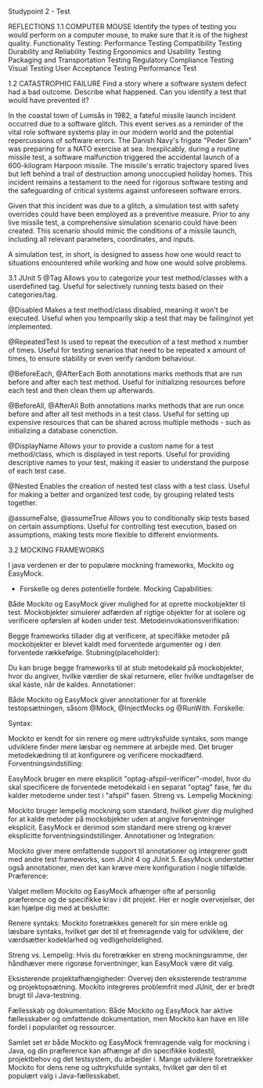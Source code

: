 Studypoint 2 - Test

REFLECTIONS
1.1 COMPUTER MOUSE
Identify the types of testing you would perform on a computer mouse, to make sure
that it is of the highest quality.
Functionality Testing:
Performance Testing
Compatibility Testing
Durability and Reliability Testing
Ergonomics and Usability Testing
Packaging and Transportation Testing
Regulatory Compliance Testing
Visual Testing
User Acceptance Testing
Performance Test

1.2 CATASTROPHIC FAILURE
Find a story where a software system defect had a bad outcome. Describe what
happened. Can you identify a test that would have prevented it? 

In the coastal town of Lumsås in 1982, a fateful missile launch incident occurred due to a software glitch. This event serves as a reminder of the vital role software systems play in our modern world and the potential repercussions of software errors. The Danish Navy's frigate "Peder Skram" was preparing for a NATO exercise at sea. Inexplicably, during a routine missile test, a software malfunction triggered the accidental launch of a 600-kilogram Harpoon missile. The missile's erratic trajectory spared lives but left behind a trail of destruction among unoccupied holiday homes. This incident remains a testament to the need for rigorous software testing and the safeguarding of critical systems against unforeseen software errors.

Given that this incident was due to a glitch, a simulation test with safety overrides could have been employed as a preventive measure. Prior to any live missile test, a comprehensive simulation scenario could have been created. This scenario should mimic the conditions of a missile launch, including all relevant parameters, coordinates, and inputs.

A simulation test, in short, is designed to assess how one would react to situations encountered while working and how one would solve problems.


3.1 JUnit 5
@Tag
Allows you to categorize your test method/classes with a userdefined tag.
Useful for selectively running tests based on their categories/tag.

@Disabled
Makes a test method/class disabled, meaning it won't be executed. Useful when you tempoarily skip a test that may be failing/not yet implemented.

@RepeatedTest
Is used to repeat the execution of a test method x number of times. Useful for testing senarios that need to be repeated x amount of times, to ensure stability or even verify random behaviour.

@BeforeEach, @AfterEach
Both annotations marks methods that are run before and after each test method. Useful for initializing resources before each test and then clean them up afterwards.

@BeforeAll, @AfterAll
Both annotations marks methods that are run once before and after all test methods in a test class. Useful for setting up expensive resources that can be shared across multiple methods - such as initializing a database conenction.

@DisplayName
Allows your to provide a custom name for a test method/class, which is displayed in test reports. Useful for providing descriptive names to your test, making it easier to understand the purpose of each test case.

@Nested
Enables the creation of nested test class with a test class. Useful for making a better and organized test code, by grouping related tests together.

@assumeFalse, @assumeTrue
Allows you to conditionally skip tests based on certain assumptions. Useful for controlling test execution, based on assumptions, making tests more flexible to different enviorments.


3.2 MOCKING FRAMEWORKS 

I java verdenen er der to populære mockning frameworks, Mockito og EasyMock.
- Forskelle og deres potentielle fordele.
Mocking Capabilities:

Både Mockito og EasyMock giver mulighed for at oprette mockobjekter til test. Mockobjekter simulerer adfærden af rigtige objekter for at isolere og verificere opførslen af koden under test.
Metodeinvokationsverifikation:

Begge frameworks tillader dig at verificere, at specifikke metoder på mockobjekter er blevet kaldt med forventede argumenter og i den forventede rækkefølge.
Stubning(placeholder):

Du kan bruge begge frameworks til at stub metodekald på mockobjekter, hvor du angiver, hvilke værdier de skal returnere, eller hvilke undtagelser de skal kaste, når de kaldes.
Annotationer:

Både Mockito og EasyMock giver annotationer for at forenkle testopsætningen, såsom @Mock, @InjectMocks og @RunWith.
Forskelle:

Syntax:

Mockito er kendt for sin renere og mere udtryksfulde syntaks, som mange udviklere finder mere læsbar og nemmere at arbejde med. Det bruger metodekædning til at konfigurere og verificere mockadfærd.
Forventningsindstilling:

EasyMock bruger en mere eksplicit "optag-afspil-verificer"-model, hvor du skal specificere de forventede metodekald i en separat "optag" fase, før du kalder metoderne under test i "afspil" fasen.
Streng vs. Lempelig Mockning:

Mockito bruger lempelig mockning som standard, hvilket giver dig mulighed for at kalde metoder på mockobjekter uden at angive forventninger eksplicit. EasyMock er derimod som standard mere streng og kræver eksplicitte forventningsindstillinger.
Annotationer og Integration:

Mockito giver mere omfattende support til annotationer og integrerer godt med andre test frameworks, som JUnit 4 og JUnit 5. EasyMock understøtter også annotationer, men det kan kræve mere konfiguration i nogle tilfælde.
Præference:

Valget mellem Mockito og EasyMock afhænger ofte af personlig præference og de specifikke krav i dit projekt. Her er nogle overvejelser, der kan hjælpe dig med at beslutte:

Renere syntaks: Mockito foretrækkes generelt for sin mere enkle og læsbare syntaks, hvilket gør det til et fremragende valg for udviklere, der værdsætter kodeklarhed og vedligeholdelighed.

Streng vs. Lempelig: Hvis du foretrækker en streng mockningsramme, der håndhæver mere rigorøse forventninger, kan EasyMock være dit valg.

Eksisterende projektafhængigheder: Overvej den eksisterende testramme og projektopsætning. Mockito integreres problemfrit med JUnit, der er bredt brugt til Java-testning.

Fællesskab og dokumentation: Både Mockito og EasyMock har aktive fællesskaber og omfattende dokumentation, men Mockito kan have en lille fordel i popularitet og ressourcer.

Samlet set er både Mockito og EasyMock fremragende valg for mockning i Java, og din præference kan afhænge af din specifikke kodestil, projektbehov og det testsystem, du arbejder i. Mange udviklere foretrækker Mockito for dens rene og udtryksfulde syntaks, hvilket gør den til et populært valg i Java-fællesskabet.

